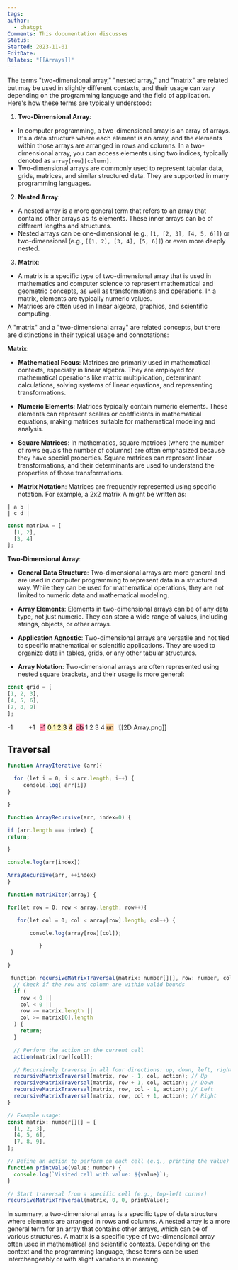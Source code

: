 ```yaml
---
tags: 
author:
  - chatgpt
Comments: This documentation discusses
Status: 
Started: 2023-11-01
EditDate: 
Relates: "[[Arrays]]"
---
```

The terms "two-dimensional array," "nested array," and "matrix" are related but may be used in slightly different contexts, and their usage can vary depending on the programming language and the field of application. Here's how these terms are typically understood:  
  
1. **Two-Dimensional Array**:  
- In computer programming, a two-dimensional array is an array of arrays. It's a data structure where each element is an array, and the elements within those arrays are arranged in rows and columns. In a two-dimensional array, you can access elements using two indices, typically denoted as `array[row][column]`.  
- Two-dimensional arrays are commonly used to represent tabular data, grids, matrices, and similar structured data. They are supported in many programming languages.  
  
2. **Nested Array**:  
- A nested array is a more general term that refers to an array that contains other arrays as its elements. These inner arrays can be of different lengths and structures.  
- Nested arrays can be one-dimensional (e.g., `[1, [2, 3], [4, 5, 6]]`) or two-dimensional (e.g., `[[1, 2], [3, 4], [5, 6]]`) or even more deeply nested.  
  
3. **Matrix**:  
- A matrix is a specific type of two-dimensional array that is used in mathematics and computer science to represent mathematical and geometric concepts, as well as transformations and operations. In a matrix, elements are typically numeric values.  
- Matrices are often used in linear algebra, graphics, and scientific computing.  


A "matrix" and a "two-dimensional array" are related concepts, but there are distinctions in their typical usage and connotations:  
  
**Matrix**:  
  
- **Mathematical Focus**: Matrices are primarily used in mathematical contexts, especially in linear algebra. They are employed for mathematical operations like matrix multiplication, determinant calculations, solving systems of linear equations, and representing transformations.  
  
- **Numeric Elements**: Matrices typically contain numeric elements. These elements can represent scalars or coefficients in mathematical equations, making matrices suitable for mathematical modeling and analysis.  
  
- **Square Matrices**: In mathematics, square matrices (where the number of rows equals the number of columns) are often emphasized because they have special properties. Square matrices can represent linear transformations, and their determinants are used to understand the properties of those transformations.  
  
- **Matrix Notation**: Matrices are frequently represented using specific notation. For example, a 2x2 matrix A might be written as:  
  
```  
| a b |  
| c d |  
```  

```javascript
const matrixA = [
  [1, 2],
  [3, 4]
];
```


**Two-Dimensional Array**:  
  
- **General Data Structure**: Two-dimensional arrays are more general and are used in computer programming to represent data in a structured way. While they can be used for mathematical operations, they are not limited to numeric data and mathematical modeling.  
  
- **Array Elements**: Elements in two-dimensional arrays can be of any data type, not just numeric. They can store a wide range of values, including strings, objects, or other arrays.  
  
- **Application Agnostic**: Two-dimensional arrays are versatile and not tied to specific mathematical or scientific applications. They are used to organize data in tables, grids, or any other tabular structures.  
  
- **Array Notation**: Two-dimensional arrays are often represented using nested square brackets, and their usage is more general:  
  
```javascript  
const grid = [  
[1, 2, 3],  
[4, 5, 6],  
[7, 8, 9]  
];  
```  


-1         +1  
<mark style="background: #FF5582A6;">-1</mark> <mark style="background: #FFF3A3A6;">0 1 2 3</mark> <mark style="background: #FFB86CA6;">4</mark> 
<mark style="background: #FF5582A6;">ob</mark> 1 2 3 4 <mark style="background: #FFB86CA6;">un</mark> 
![[2D Array.png]]

## Traversal


```javascript
function ArrayIterative (arr){  

  for (let i = 0; i < arr.length; i++) {  
     console.log( arr[i])  
}  

}     
```

```javascript
function ArrayRecursive(arr, index=0) {  

if (arr.length === index) {  
return;  

}  

console.log(arr[index])  

ArrayRecursive(arr, ++index)  
}  
```




```javascript
function matrixIter(array) {  

for(let row = 0; row < array.length; row++){  

   for(let col = 0; col < array[row].length; col++) {  

       console.log(array[row][col]);  

          }  
 }     

}  
```

```javascript
 function recursiveMatrixTraversal(matrix: number[][], row: number, col: number, action: (value: number) => void) {
  // Check if the row and column are within valid bounds
  if (
    row < 0 ||
    col < 0 ||
    row >= matrix.length ||
    col >= matrix[0].length
  ) {
    return;
  }

  // Perform the action on the current cell
  action(matrix[row][col]);

  // Recursively traverse in all four directions: up, down, left, right
  recursiveMatrixTraversal(matrix, row - 1, col, action); // Up
  recursiveMatrixTraversal(matrix, row + 1, col, action); // Down
  recursiveMatrixTraversal(matrix, row, col - 1, action); // Left
  recursiveMatrixTraversal(matrix, row, col + 1, action); // Right
}

// Example usage:
const matrix: number[][] = [
  [1, 2, 3],
  [4, 5, 6],
  [7, 8, 9],
];

// Define an action to perform on each cell (e.g., printing the value)
function printValue(value: number) {
  console.log(`Visited cell with value: ${value}`);
}

// Start traversal from a specific cell (e.g., top-left corner)
recursiveMatrixTraversal(matrix, 0, 0, printValue);
```



In summary, a two-dimensional array is a specific type of data structure where elements are arranged in rows and columns. A nested array is a more general term for an array that contains other arrays, which can be of various structures. A matrix is a specific type of two-dimensional array often used in mathematical and scientific contexts. Depending on the context and the programming language, these terms can be used interchangeably or with slight variations in meaning.





